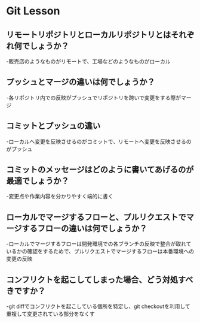 # Git Lesson

## リモートリポジトリとローカルリポジトリとはそれぞれ何でしょうか？

  -販売店のようなものがリモートで、工場などのようなものがローカル

## プッシュとマージの違いは何でしょうか？

-各リポジトリ内での反映がプッシュでリポジトリを跨いで変更をする際がマージ

## コミットとプッシュの違い

-ローカルへ変更を反映させるのがコミットで、リモートへ変更を反映させるのがプッシュ

## コミットのメッセージはどのように書いてあげるのが最適でしょうか？

-変更点や作業内容を分かりやすく端的に書く

## ローカルでマージするフローと、プルリクエストでマージするフローの違いは何でしょうか？

-ローカルでマージするフローは開発環境での各ブランチの反映で整合が取れているかの確認をするためで、プルリクエストでマージするフローは本番環境への変更の反映

## コンフリクトを起こしてしまった場合、どう対処すべきですか？

-git diffでコンフリクトを起こしている個所を特定し、git checkoutを利用して重複して変更されている部分をなくす